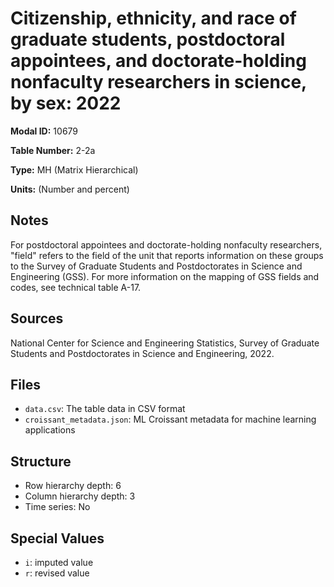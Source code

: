 # Citizenship, ethnicity, and race of graduate students, postdoctoral appointees, and doctorate-holding nonfaculty researchers in science, by sex: 2022

**Modal ID:** 10679

**Table Number:** 2-2a

**Type:** MH (Matrix Hierarchical)

**Units:** (Number and percent)

## Notes

For postdoctoral appointees and doctorate-holding nonfaculty researchers, "field" refers to the field of the unit that reports information on these groups to the Survey of Graduate Students and Postdoctorates in Science and Engineering (GSS). For more information on the mapping of GSS fields and codes, see technical table A-17.

## Sources

National Center for Science and Engineering Statistics, Survey of Graduate Students and Postdoctorates in Science and Engineering, 2022.

## Files

- `data.csv`: The table data in CSV format
- `croissant_metadata.json`: ML Croissant metadata for machine learning applications

## Structure

- Row hierarchy depth: 6
- Column hierarchy depth: 3
- Time series: No

## Special Values

- `i`: imputed value
- `r`: revised value
